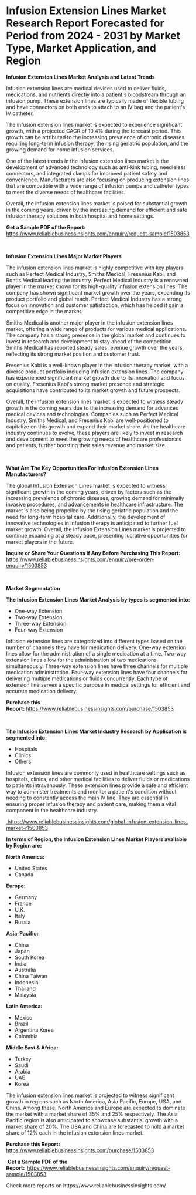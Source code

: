 <p><h1>Infusion Extension Lines Market Research Report Forecasted for Period from 2024 -  2031 by Market Type, Market Application, and Region</h1></p><p><strong>Infusion Extension Lines Market Analysis and Latest Trends</strong></p>
<p><p>Infusion extension lines are medical devices used to deliver fluids, medications, and nutrients directly into a patient's bloodstream through an infusion pump. These extension lines are typically made of flexible tubing and have connectors on both ends to attach to an IV bag and the patient's IV catheter.</p><p>The infusion extension lines market is expected to experience significant growth, with a projected CAGR of 10.4% during the forecast period. This growth can be attributed to the increasing prevalence of chronic diseases requiring long-term infusion therapy, the rising geriatric population, and the growing demand for home infusion services.</p><p>One of the latest trends in the infusion extension lines market is the development of advanced technology such as anti-kink tubing, needleless connectors, and integrated clamps for improved patient safety and convenience. Manufacturers are also focusing on producing extension lines that are compatible with a wide range of infusion pumps and catheter types to meet the diverse needs of healthcare facilities.</p><p>Overall, the infusion extension lines market is poised for substantial growth in the coming years, driven by the increasing demand for efficient and safe infusion therapy solutions in both hospital and home settings.</p></p>
<p><strong>Get a Sample PDF of the Report:&nbsp;</strong> <a href="https://www.reliablebusinessinsights.com/enquiry/request-sample/1503853">https://www.reliablebusinessinsights.com/enquiry/request-sample/1503853</a></p>
<p>&nbsp;</p>
<p><strong>Infusion Extension Lines Major Market Players</strong></p>
<p><p>The infusion extension lines market is highly competitive with key players such as Perfect Medical Industry, Smiths Medical, Fresenius Kabi, and Rontis Medical leading the industry. Perfect Medical Industry is a renowned player in the market known for its high-quality infusion extension lines. The company has shown significant market growth over the years, expanding its product portfolio and global reach. Perfect Medical Industry has a strong focus on innovation and customer satisfaction, which has helped it gain a competitive edge in the market.</p><p>Smiths Medical is another major player in the infusion extension lines market, offering a wide range of products for various medical applications. The company has a strong presence in the global market and continues to invest in research and development to stay ahead of the competition. Smiths Medical has reported steady sales revenue growth over the years, reflecting its strong market position and customer trust.</p><p>Fresenius Kabi is a well-known player in the infusion therapy market, with a diverse product portfolio including infusion extension lines. The company has experienced significant market growth due to its innovation and focus on quality. Fresenius Kabi's strong market presence and strategic acquisitions have contributed to its market growth and future prospects.</p><p>Overall, the infusion extension lines market is expected to witness steady growth in the coming years due to the increasing demand for advanced medical devices and technologies. Companies such as Perfect Medical Industry, Smiths Medical, and Fresenius Kabi are well-positioned to capitalize on this growth and expand their market share. As the healthcare industry continues to evolve, these players are likely to invest in research and development to meet the growing needs of healthcare professionals and patients, further boosting their sales revenue and market size.</p></p>
<p>&nbsp;</p>
<p><strong>What Are The Key Opportunities For Infusion Extension Lines Manufacturers?</strong></p>
<p><p>The global Infusion Extension Lines market is expected to witness significant growth in the coming years, driven by factors such as the increasing prevalence of chronic diseases, growing demand for minimally invasive procedures, and advancements in healthcare infrastructure. The market is also being propelled by the rising geriatric population and the need for long-term hospital care. Additionally, the development of innovative technologies in infusion therapy is anticipated to further fuel market growth. Overall, the Infusion Extension Lines market is projected to continue expanding at a steady pace, presenting lucrative opportunities for market players in the future.</p></p>
<p><strong>Inquire or Share Your Questions If Any Before Purchasing This Report:</strong> <a href="https://www.reliablebusinessinsights.com/enquiry/pre-order-enquiry/1503853">https://www.reliablebusinessinsights.com/enquiry/pre-order-enquiry/1503853</a></p>
<p>&nbsp;</p>
<p><strong>Market Segmentation</strong></p>
<p><strong>The Infusion Extension Lines Market Analysis by types is segmented into:</strong></p>
<p><ul><li>One-way Extension</li><li>Two-way Extension</li><li>Three-way Extension</li><li>Four-way Extension</li></ul></p>
<p><p>Infusion extension lines are categorized into different types based on the number of channels they have for medication delivery. One-way extension lines allow for the administration of a single medication at a time. Two-way extension lines allow for the administration of two medications simultaneously. Three-way extension lines have three channels for multiple medication administration. Four-way extension lines have four channels for delivering multiple medications or fluids concurrently. Each type of extension line serves a specific purpose in medical settings for efficient and accurate medication delivery.</p></p>
<p><strong>Purchase this Report:&nbsp;</strong><a href="https://www.reliablebusinessinsights.com/purchase/1503853">https://www.reliablebusinessinsights.com/purchase/1503853</a></p>
<p>&nbsp;</p>
<p><strong>The Infusion Extension Lines Market Industry Research by Application is segmented into:</strong></p>
<p><ul><li>Hospitals</li><li>Clinics</li><li>Others</li></ul></p>
<p><p>Infusion extension lines are commonly used in healthcare settings such as hospitals, clinics, and other medical facilities to deliver fluids or medications to patients intravenously. These extension lines provide a safe and efficient way to administer treatments and monitor a patient's condition without needing to constantly access the main IV line. They are essential in ensuring proper infusion therapy and patient care, making them a vital component in the healthcare industry.</p></p>
<p><a href="https://www.reliablebusinessinsights.com/global-infusion-extension-lines-market-r1503853">&nbsp;https://www.reliablebusinessinsights.com/global-infusion-extension-lines-market-r1503853</a></p>
<p><strong>In terms of Region, the Infusion Extension Lines Market Players available by Region are:</strong></p>
<p>
    <p> <strong> North America: </strong>
        <ul>
            <li>United States</li>
            <li>Canada</li>
        </ul>
        </p> 
    <p> <strong> Europe: </strong>
        <ul>
            <li>Germany</li>
            <li>France</li>
            <li>U.K.</li>
            <li>Italy</li>
            <li>Russia</li>
        </ul>
        </p> 
    <p> <strong> Asia-Pacific: </strong>
        <ul>
            <li>China</li>
            <li>Japan</li>
            <li>South Korea</li>
            <li>India</li>
            <li>Australia</li>
            <li>China Taiwan</li>
            <li>Indonesia</li>
            <li>Thailand</li>
            <li>Malaysia</li>
        </ul>
        </p> 
    <p> <strong> Latin America: </strong>
        <ul>
            <li>Mexico</li>
            <li>Brazil</li>
            <li>Argentina Korea</li>
            <li>Colombia</li>
        </ul>
        </p> 
    <p> <strong> Middle East & Africa: </strong>
        <ul>
            <li>Turkey</li>
            <li>Saudi</li>
            <li>Arabia</li>
            <li>UAE</li>
            <li>Korea</li>
        </ul>
    </p>
    </p>
<p><p>The infusion extension lines market is projected to witness significant growth in regions such as North America, Asia Pacific, Europe, USA, and China. Among these, North America and Europe are expected to dominate the market with a market share of 35% and 25% respectively. The Asia Pacific region is also anticipated to showcase substantial growth with a market share of 20%. The USA and China are forecasted to hold a market share of 12% each in the infusion extension lines market.</p></p>
<p><strong>Purchase this Report: </strong><a href="https://www.reliablebusinessinsights.com/purchase/1503853">https://www.reliablebusinessinsights.com/purchase/1503853</a></p>
<p>&nbsp;<strong>Get a Sample PDF of the Report:&nbsp;&nbsp;</strong><a href="https://www.reliablebusinessinsights.com/enquiry/request-sample/1503853">https://www.reliablebusinessinsights.com/enquiry/request-sample/1503853</a></p>
<p><strong></strong></p>
<p>Check more reports on https://www.reliablebusinessinsights.com/</p>